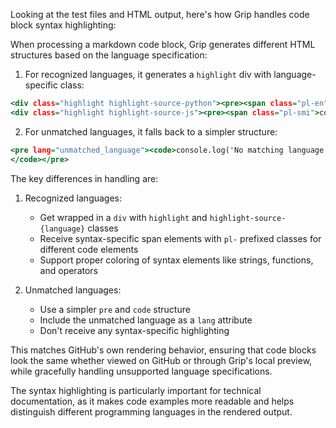 
Looking at the test files and HTML output, here's how Grip handles code block syntax highlighting:

When processing a markdown code block, Grip generates different HTML structures based on the language specification:

1. For recognized languages, it generates a `highlight` div with language-specific class:

```html:tests/output/renderer/gfm-test.html
<div class="highlight highlight-source-python"><pre><span class="pl-en">print</span>(<span class="pl-s">'Hello!'</span>)</pre></div>
<div class="highlight highlight-source-js"><pre><span class="pl-smi">console</span><span class="pl-kos">.</span><span class="pl-en">log</span><span class="pl-kos">(</span><span class="pl-s">'JavaScript!'</span><span class="pl-kos">)</span><span class="pl-kos">;</span></pre></div>
```

2. For unmatched languages, it falls back to a simpler structure:

```html:tests/output/renderer/gfm-test-user-context.html
<pre lang="unmatched_language"><code>console.log('No matching language, but looks like JavaScript.');
</code></pre>
```

The key differences in handling are:

1. Recognized languages:
   - Get wrapped in a `div` with `highlight` and `highlight-source-{language}` classes
   - Receive syntax-specific span elements with `pl-` prefixed classes for different code elements
   - Support proper coloring of syntax elements like strings, functions, and operators

2. Unmatched languages:
   - Use a simpler `pre` and `code` structure
   - Include the unmatched language as a `lang` attribute
   - Don't receive any syntax-specific highlighting

This matches GitHub's own rendering behavior, ensuring that code blocks look the same whether viewed on GitHub or through Grip's local preview, while gracefully handling unsupported language specifications.

The syntax highlighting is particularly important for technical documentation, as it makes code examples more readable and helps distinguish different programming languages in the rendered output.
